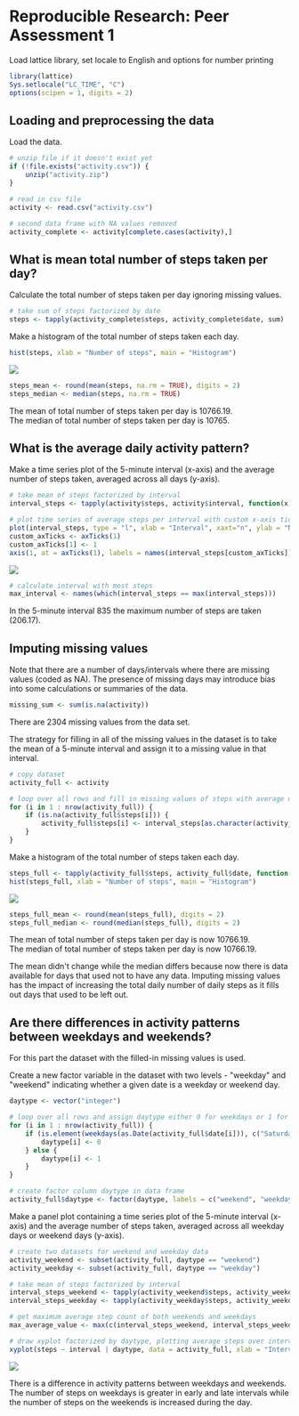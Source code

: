 # Reproducible Research: Peer Assessment 1

Load lattice library, set locale to English and options for number printing

```r
library(lattice)
Sys.setlocale("LC_TIME", "C")
options(scipen = 1, digits = 2)
```

## Loading and preprocessing the data
Load the data.

```r
# unzip file if it doesn't exist yet
if (!file.exists("activity.csv")) {
    unzip("activity.zip")
}

# read in csv file
activity <- read.csv("activity.csv")

# second data frame with NA values removed
activity_complete <- activity[complete.cases(activity),]
```


## What is mean total number of steps taken per day?
Calculate the total number of steps taken per day ignoring missing values.

```r
# take sum of steps factorized by date
steps <- tapply(activity_complete$steps, activity_complete$date, sum)
```

Make a histogram of the total number of steps taken each day.

```r
hist(steps, xlab = "Number of steps", main = "Histogram")
```

![](PA1_template_files/figure-html/unnamed-chunk-4-1.png) 

```r
steps_mean <- round(mean(steps, na.rm = TRUE), digits = 2)
steps_median <- median(steps, na.rm = TRUE)
```
The mean of total number of steps taken per day is 10766.19.  
The median of total number of steps taken per day is 10765.


## What is the average daily activity pattern?
Make a time series plot of the 5-minute interval (x-axis) and the average number of steps taken, averaged across all days (y-axis).

```r
# take mean of steps factorized by interval
interval_steps <- tapply(activity$steps, activity$interval, function(x) mean(x, na.rm = TRUE))

# plot time series of average steps per interval with custom x-axis ticks
plot(interval_steps, type = "l", xlab = "Interval", xaxt="n", ylab = "Number of steps")
custom_axTicks <- axTicks(1)
custom_axTicks[1] <- 1
axis(1, at = axTicks(1), labels = names(interval_steps[custom_axTicks]))
```

![](PA1_template_files/figure-html/unnamed-chunk-5-1.png) 

```r
# calculate interval with most steps
max_interval <- names(which(interval_steps == max(interval_steps)))
```
In the 5-minute interval 835 the maximum number of steps are taken (206.17).

## Imputing missing values
Note that there are a number of days/intervals where there are missing values (coded as NA). The presence of missing days may introduce bias into some calculations or summaries of the data.


```r
missing_sum <- sum(is.na(activity))
```
There are 2304 missing values from the data set.  
  
The strategy for filling in all of the missing values in the dataset is to take the mean of a 5-minute interval and assign it to a missing value in that interval.


```r
# copy dataset
activity_full <- activity

# loop over all rows and fill in missing values of steps with average of the interval
for (i in 1 : nrow(activity_full)) {
    if (is.na(activity_full$steps[i])) {
        activity_full$steps[i] <- interval_steps[as.character(activity_full$interval[i])]
    }
}
```

Make a histogram of the total number of steps taken each day.

```r
steps_full <- tapply(activity_full$steps, activity_full$date, function(x) sum(x, na.rm = TRUE))
hist(steps_full, xlab = "Number of steps", main = "Histogram")
```

![](PA1_template_files/figure-html/unnamed-chunk-8-1.png) 

```r
steps_full_mean <- round(mean(steps_full), digits = 2)
steps_full_median <- round(median(steps_full), digits = 2)
```
The mean of total number of steps taken per day is now 10766.19.  
The median of total number of steps taken per day is now 10766.19.

The mean didn't change while the median differs because now there is data available for days that used not to have any data. Imputing missing values has the impact of increasing the total daily number of daily steps as it fills out days that used to be left out.


## Are there differences in activity patterns between weekdays and weekends?
For this part the dataset with the filled-in missing values is used.  
  
Create a new factor variable in the dataset with two levels - "weekday" and "weekend" indicating whether a given date is a weekday or weekend day.

```r
daytype <- vector("integer")

# loop over all rows and assign daytype either 0 for weekdays or 1 for weekends
for (i in 1 : nrow(activity_full)) {
    if (is.element(weekdays(as.Date(activity_full$date[i])), c("Saturday", "Sunday"))) {
        daytype[i] <- 0
    } else {
        daytype[i] <- 1
    }
}

# create factor column daytype in data frame
activity_full$daytype <- factor(daytype, labels = c("weekend", "weekday"))
```

Make a panel plot containing a time series plot of the 5-minute interval (x-axis) and the average number of steps taken, averaged across all weekday days or weekend days (y-axis).

```r
# create two datasets for weekend and weekday data
activity_weekend <- subset(activity_full, daytype == "weekend")
activity_weekday <- subset(activity_full, daytype == "weekday")

# take mean of steps factorized by interval
interval_steps_weekend <- tapply(activity_weekend$steps, activity_weekend$interval, mean)
interval_steps_weekday <- tapply(activity_weekday$steps, activity_weekday$interval, mean)

# get maximum average step count of both weekends and weekdays
max_average_value <- max(c(interval_steps_weekend, interval_steps_weekday))

# draw xyplot factorized by daytype, plotting average steps over interval
xyplot(steps ~ interval | daytype, data = activity_full, xlab = "Interval", ylab = "Number of steps", layout = c(1, 2), type = "l", ylim = c(0, max_average_value + max_average_value/10), index.cond = list(c(2, 1)), panel = function(x, y, ...) { panel.average(x, y, horizontal = FALSE, col = "blue", ...)})
```

![](PA1_template_files/figure-html/unnamed-chunk-10-1.png) 

There is a difference in activity patterns between weekdays and weekends. The number of steps on weekdays is greater in early and late intervals while the number of steps on the weekends is increased during the day.
